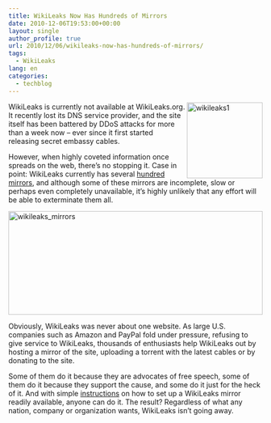```yaml
---
title: WikiLeaks Now Has Hundreds of Mirrors
date: 2010-12-06T19:53:00+00:00
layout: single
author_profile: true
url: 2010/12/06/wikileaks-now-has-hundreds-of-mirrors/
tags:
  - WikiLeaks
lang: en
categories: 
  - techblog
---
```

[<img title="wikileaks1" border="0" alt="wikileaks1" align="right" src="http://lh3.ggpht.com/_vaUVXcmC3OI/TP04GNIp75I/AAAAAAAADVY/LSWLR5E-5D8/wikileaks1_thumb%5B1%5D.jpg?imgmax=800" width="150" height="150" />](http://lh5.ggpht.com/_vaUVXcmC3OI/TP04EzW4WFI/AAAAAAAADVU/DEGXgmktI-A/s1600-h/wikileaks1%5B4%5D.jpg)WikiLeaks is currently not available at WikiLeaks.org. It recently lost its DNS service provider, and the site itself has been battered by DDoS attacks for more than a week now – ever since it first started releasing secret embassy cables. 

However, when highly coveted information once spreads on the web, there’s no stopping it. Case in point: WikiLeaks currently has several [hundred mirrors](http://wikileaks.ch/mirrors.html), and although some of these mirrors are incomplete, slow or perhaps even completely unavailable, it’s highly unlikely that any effort will be able to exterminate them all.

[<img title="wikileaks_mirrors" border="0" alt="wikileaks_mirrors" src="http://lh5.ggpht.com/_vaUVXcmC3OI/TP04JDInQfI/AAAAAAAADVg/286XyduXj7s/wikileaks_mirrors_thumb%5B1%5D.jpg?imgmax=800" width="504" height="205" />](http://lh6.ggpht.com/_vaUVXcmC3OI/TP04HlUqdJI/AAAAAAAADVc/LK_nEimbxas/s1600-h/wikileaks_mirrors%5B3%5D.jpg)

Obviously, WikiLeaks was never about one website. As large U.S. companies such as Amazon and PayPal fold under pressure, refusing to give service to WikiLeaks, thousands of enthusiasts help WikiLeaks out by hosting a mirror of the site, uploading a torrent with the latest cables or by donating to the site.

Some of them do it because they are advocates of free speech, some of them do it because they support the cause, and some do it just for the heck of it. And with simple [instructions](http://www.wikileaks.ch/mass-mirror.html) on how to set up a WikiLeaks mirror readily available, anyone can do it. The result? Regardless of what any nation, company or organization wants, WikiLeaks isn’t going away.